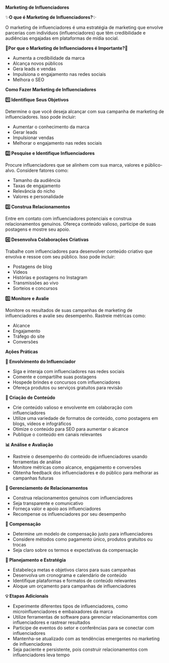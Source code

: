 **Marketing de Influenciadores**

✨**O que é Marketing de Influenciadores?**✨

O marketing de influenciadores é uma estratégia de marketing que envolve parcerias com indivíduos (influenciadores) que têm credibilidade e audiências engajadas em plataformas de mídia social.

🎯**Por que o Marketing de Influenciadores é Importante?**🎯

* Aumenta a credibilidade da marca
* Alcança novos públicos
* Gera leads e vendas
* Impulsiona o engajamento nas redes sociais
* Melhora o SEO

**Como Fazer Marketing de Influenciadores**

**1️⃣ Identifique Seus Objetivos**

Determine o que você deseja alcançar com sua campanha de marketing de influenciadores. Isso pode incluir:

- Aumentar o conhecimento da marca
- Gerar leads
- Impulsionar vendas
- Melhorar o engajamento nas redes sociais

**2️⃣ Pesquise e Identifique Influenciadores**

Procure influenciadores que se alinhem com sua marca, valores e público-alvo. Considere fatores como:

- Tamanho da audiência
- Taxas de engajamento
- Relevância do nicho
- Valores e personalidade

**3️⃣ Construa Relacionamentos**

Entre em contato com influenciadores potenciais e construa relacionamentos genuínos. Ofereça conteúdo valioso, participe de suas postagens e mostre seu apoio.

**4️⃣ Desenvolva Colaborações Criativas**

Trabalhe com influenciadores para desenvolver conteúdo criativo que envolva e ressoe com seu público. Isso pode incluir:

- Postagens de blog
- Vídeos
- Histórias e postagens no Instagram
- Transmissões ao vivo
- Sorteios e concursos

**5️⃣ Monitore e Avalie**

Monitore os resultados de suas campanhas de marketing de influenciadores e avalie seu desempenho. Rastreie métricas como:

- Alcance
- Engajamento
- Tráfego do site
- Conversões

**Ações Práticas**

**👤 Envolvimento do Influenciador**

* Siga e interaja com influenciadores nas redes sociais
* Comente e compartilhe suas postagens
* Hospede brindes e concursos com influenciadores
* Ofereça produtos ou serviços gratuitos para revisão

**📝 Criação de Conteúdo**

* Crie conteúdo valioso e envolvente em colaboração com influenciadores
* Utilize uma variedade de formatos de conteúdo, como postagens em blogs, vídeos e infográficos
* Otimize o conteúdo para SEO para aumentar o alcance
* Publique o conteúdo em canais relevantes

**📊 Análise e Avaliação**

* Rastreie o desempenho do conteúdo de influenciadores usando ferramentas de análise
* Monitore métricas como alcance, engajamento e conversões
* Obtenha feedback dos influenciadores e do público para melhorar as campanhas futuras

**🤝 Gerenciamento de Relacionamentos**

* Construa relacionamentos genuínos com influenciadores
* Seja transparente e comunicativo
* Forneça valor e apoio aos influenciadores
* Recompense os influenciadores por seu desempenho

**💸 Compensação**

* Determine um modelo de compensação justo para influenciadores
* Considere métodos como pagamento único, produtos gratuitos ou trocas
* Seja claro sobre os termos e expectativas da compensação

**📅 Planejamento e Estratégia**

* Estabeleça metas e objetivos claros para suas campanhas
* Desenvolva um cronograma e calendário de conteúdo
* Identifique plataformas e formatos de conteúdo relevantes
* Aloque um orçamento para campanhas de influenciadores

**💡 Etapas Adicionais**

* Experimente diferentes tipos de influenciadores, como microinfluenciadores e embaixadores da marca
* Utilize ferramentas de software para gerenciar relacionamentos com influenciadores e rastrear resultados
* Participe de eventos do setor e conferências para se conectar com influenciadores
* Mantenha-se atualizado com as tendências emergentes no marketing de influenciadores
* Seja paciente e persistente, pois construir relacionamentos com influenciadores leva tempo
